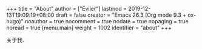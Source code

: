 +++
title = "About"
author = ["Eviler"]
lastmod = 2019-12-13T19:09:19+08:00
draft = false
creator = "Emacs 26.3 (Org mode 9.3 + ox-hugo)"
noauthor = true
nocomment = true
nodate = true
nopaging = true
noread = true
[menu.main]
  weight = 1002
  identifier = "about"
+++

关于我.
